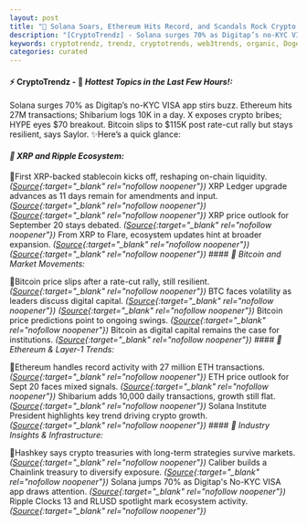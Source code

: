 ```yaml
---
layout: post
title: "🌇 Solana Soars, Ethereum Hits Record, and Scandals Rock Crypto Restoration"
description: "[CryptoTrendz] - Solana surges 70% as Digitap’s no-KYC VISA app stirs buzz. Ethereum hits 27M transactions; Shibarium logs 10K in a day. X exposes crypto bribes; HYPE eyes $70 breakout. Bitcoin slips to $115K post rate-cut rally but stays resilient, says Saylor."
keywords: cryptotrendz, trendz, cryptotrends, web3trends, organic, Dogecoin, XRP, Chainlink, Crypto, Bitcoin, BTC, Stablecoin, Revenue, Growth, Ethereum, Mining
categories: curated
---
```


#### ⚡ CryptoTrendz - 📌 *Hottest Topics in the Last Few Hours!:*

Solana surges 70% as Digitap’s no-KYC VISA app stirs buzz. Ethereum hits 27M transactions; Shibarium logs 10K in a day. X exposes crypto bribes; HYPE eyes $70 breakout. Bitcoin slips to $115K post rate-cut rally but stays resilient, says Saylor. ✨Here’s a quick glance:


#### *🔖 XRP and Ripple Ecosystem:*  

🔹First XRP-backed stablecoin kicks off, reshaping on-chain liquidity. *([Source](https://s.avyag.com/7lz1){:target="_blank" rel="nofollow noopener"})* XRP Ledger upgrade advances as 11 days remain for amendments and input. *([Source](https://s.avyag.com/hhyj){:target="_blank" rel="nofollow noopener"})* *([Source](https://s.avyag.com/5gt4){:target="_blank" rel="nofollow noopener"})* XRP price outlook for September 20 stays debated. *([Source](https://s.avyag.com/a0lt){:target="_blank" rel="nofollow noopener"})* From XRP to Flare, ecosystem updates hint at broader expansion. *([Source](https://s.avyag.com/vom9){:target="_blank" rel="nofollow noopener"})* *([Source](https://s.avyag.com/fh1c){:target="_blank" rel="nofollow noopener"})* #### *🔖 Bitcoin and Market Movements:*  

🔹Bitcoin price slips after a rate-cut rally, still resilient. *([Source](https://s.avyag.com/riep){:target="_blank" rel="nofollow noopener"})* BTC faces volatility as leaders discuss digital capital. *([Source](https://s.avyag.com/vjfg){:target="_blank" rel="nofollow noopener"})* *([Source](https://s.avyag.com/6pre){:target="_blank" rel="nofollow noopener"})* Bitcoin price predictions point to ongoing swings. *([Source](https://s.avyag.com/6pre){:target="_blank" rel="nofollow noopener"})* Bitcoin as digital capital remains the case for institutions. *([Source](https://s.avyag.com/vjfg){:target="_blank" rel="nofollow noopener"})* #### *🔖 Ethereum & Layer-1 Trends:*  

🔹Ethereum handles record activity with 27 million ETH transactions. *([Source](https://s.avyag.com/27fr){:target="_blank" rel="nofollow noopener"})* ETH price outlook for Sept 20 faces mixed signals. *([Source](https://s.avyag.com/86zh){:target="_blank" rel="nofollow noopener"})* Shibarium adds 10,000 daily transactions, growth still flat. *([Source](https://s.avyag.com/cle7){:target="_blank" rel="nofollow noopener"})* Solana Institute President highlights key trend driving crypto growth. *([Source](https://s.avyag.com/oecy){:target="_blank" rel="nofollow noopener"})* #### *🔖 Industry Insights & Infrastructure:*  

🔹Hashkey says crypto treasuries with long-term strategies survive markets. *([Source](https://s.avyag.com/gaki){:target="_blank" rel="nofollow noopener"})* Caliber builds a Chainlink treasury to diversify exposure. *([Source](https://s.avyag.com/eovi){:target="_blank" rel="nofollow noopener"})* Solana jumps 70% as Digitap's No-KYC VISA app draws attention. *([Source](https://s.avyag.com/kx3n){:target="_blank" rel="nofollow noopener"})* Ripple Clocks 13 and RLUSD spotlight mark ecosystem activity. *([Source](https://s.avyag.com/5gt4){:target="_blank" rel="nofollow noopener"})*